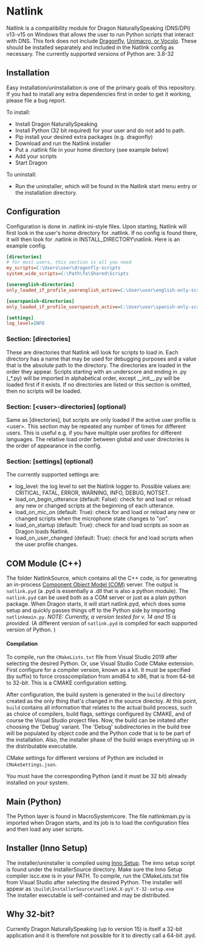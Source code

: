 # Natlink

Natlink is a compatibility module for Dragon NaturallySpeaking (DNS/DPI) v13-v15 on Windows
that allows the user to run Python scripts that interact with DNS.
This fork does not include
 [Dragonfly](https://github.com/dictation-toolbox/dragonfly),
 [Unimacro, or Vocolo](https://qh.antenna.nl/unimacro/aboutunimacro/index.html).
These should be installed separately and included in the Natlink config as necessary.
The currently supported versions of Python are: 3.8-32

## Installation


Easy installation/uninstallation is one of the primary goals of this repository.
If you had to install any extra dependencies first in order to get it working,
please file a bug report.

To install:
 - Install Dragon NaturallySpeaking
 - Install Python (32 bit required) for your user and do not add to path.
 - Pip install your desired extra packages (e.g. dragonfly)
 - Download and run the Natlink installer
 - Put a .natlink file in your home directory (see example below)
 - Add your scripts
 - Start Dragon
  
To uninstall:
 - Run the uninstaller, 
    which will be found in the Natlink start menu entry or the installation directory.
  
## Configuration

Configuration is done in .natlink ini-style files.
Upon starting, Natlink will first look in the user's home directory for .natlink.
If no config is found there,
it will then look for .natlink in INSTALL_DIRECTORY\\natlink.
Here is an example config.

````ini
[directories]
# for most users, this section is all you need
my_scripts=C:\Users\user\dragonfly-scripts
system_wide_scripts=C:\Path\To\Shared\Scripts

[userenglish-directories]
only_loaded_if_profile_userenglish_active=C:\User\user\english-only-scripts

[userspanish-directories]
only_loaded_if_profile_userspanish_active=C:\User\user\spanish-only-scripts

[settings]
log_level=INFO
````

### Section: \[directories\] 
These are directories that Natlink will look for scripts to load in.
Each directory has a name that may be used for debugging purposes
and a value that is the absolute path to the directory.
The directories are loaded in the order they appear.
Scripts starting with an underscore and ending in .py (\_*.py)
will be imported in alphabetical order, except \_\_init\_\_.py will be
loaded first if it exists.
If no directories are listed or this section is omitted,
then no scripts will be loaded.

### Section: \[\<user\>-directories\] (optional)
Same as \[directories\], but scripts are only loaded if the active user profile is \<user\>.
This section may be repeated any number of times for different users.
This is useful e.g. if you have multiple user profiles for different languages.
The relative load order between global and user directories is the order of appearance in the config.

### Section: \[settings\] (optional)
The currently supported settings are:

- log_level: the log level to set the Natlink logger to. 
    Possible values are: CRITICAL, FATAL, ERROR, WARNING, INFO, DEBUG, NOTSET.
- load_on_begin_utterance (default: False): check for and load or reload any new or changed scripts at the beginning of each utterance.
- load_on_mic_on (default: True): check for and load or reload any new or changed scripts when the microphone state changes to "on". 
- load_on_startup (default: True): check for and load scripts as soon as Dragon loads Natlink.
- load_on_user_changed (default: True): check for and load scripts when the user profile changes.


## COM Module (C++)
The folder NatlinkSource, which contains all the C++ code, 
is for generating an in-process [Component Object Model (COM)](https://docs.microsoft.com/en-us/windows/win32/com/component-object-model--com--portal)
server.
The output is `natlink.pyd` (a .pyd is essentially a .dll that is also a python module).
The `natlink.pyd` can be used both as a COM server or just as a plain python package.
When Dragon starts, it will start natlink.pyd, 
which does some setup and quickly passes things off to the Python side by importing `natlinkmain.py`.
*NOTE: Currently, a version tested for v. 14 and 15 is provided.*
(A different version of `natlink.pyd` is compiled for each supported version of Python. )
#### Compilation
To compile, run the `CMakeLists.txt` file from Visual Studio 2019 after selecting the desired Python. Or, use Visual Studio Code CMake extension. First configure for a compiler version, known as a kit. It must be specified (by suffix) to force crosscompilation from amd64 to x86, that is from 64-bit to 32-bit. This is a CMAKE configuration setting.

After configuration, the build system is generated in the  `build` directory created as the only thing that's changed in the source directoy. At this point, `build` contains all information that relates to the actual build process, such as choice of compilers, build flags, settings configured by CMAKE, and of course the Visual Studio project files. Now, the build can be initated after choosing the 'Debug' variant. The 'Debug' subdirectories in the build tree will be populated by object code and the Python code that is to be part of the installation.  Also, the installer phase of the build wraps everything up in the distributable executable.

CMake settings for different versions of Python are included in `CMakeSettings.json`.

You must have the corresponding Python (and it must be 32 bit) already installed on your system.  

## Main (Python)
The Python layer is found in MacroSystem\\core.
The file natlinkmain.py is imported when Dragon starts,
and its job is to load the configuration files and then load any user scripts.

## Installer (Inno Setup)
The installer/uninstaller is compiled using [Inno Setup](https://jrsoftware.org/isinfo.php).
The inno setup script is found under the InstallerSource directory.
Make sure the Inno Setup compiler iscc.exe is in your PATH.
To compile, run the CMakeLists.txt file from Visual Studio after selecting the desired Python.
The installer will appear as `\build\InstallerSource\natlinkX.X-pyY.Y-32-setup.exe`  
The installer executable is self-contained and may be distributed.


## Why 32-bit?
Currently Dragon NaturallySpeaking (up to version 15) is itself a 32-bit application and it is therefore
not possible for it to directly call a 64-bit .pyd.
